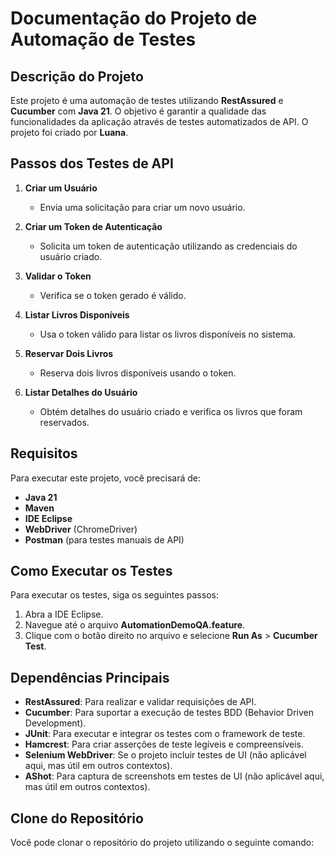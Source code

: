 # Documentação do Projeto de Automação de Testes

## Descrição do Projeto

Este projeto é uma automação de testes utilizando **RestAssured** e **Cucumber** com **Java 21**. O objetivo é garantir a qualidade das funcionalidades da aplicação através de testes automatizados de API. O projeto foi criado por **Luana**.

## Passos dos Testes de API

1. **Criar um Usuário**
   - Envia uma solicitação para criar um novo usuário.

2. **Criar um Token de Autenticação**
   - Solicita um token de autenticação utilizando as credenciais do usuário criado.

3. **Validar o Token**
   - Verifica se o token gerado é válido.

4. **Listar Livros Disponíveis**
   - Usa o token válido para listar os livros disponíveis no sistema.

5. **Reservar Dois Livros**
   - Reserva dois livros disponíveis usando o token.

6. **Listar Detalhes do Usuário**
   - Obtém detalhes do usuário criado e verifica os livros que foram reservados.

## Requisitos

Para executar este projeto, você precisará de:

- **Java 21**
- **Maven**
- **IDE Eclipse**
- **WebDriver** (ChromeDriver)
- **Postman** (para testes manuais de API)

## Como Executar os Testes

Para executar os testes, siga os seguintes passos:

1. Abra a IDE Eclipse.
2. Navegue até o arquivo **AutomationDemoQA.feature**.
3. Clique com o botão direito no arquivo e selecione **Run As** > **Cucumber Test**.

## Dependências Principais

- **RestAssured**: Para realizar e validar requisições de API.
- **Cucumber**: Para suportar a execução de testes BDD (Behavior Driven Development).
- **JUnit**: Para executar e integrar os testes com o framework de teste.
- **Hamcrest**: Para criar asserções de teste legíveis e compreensíveis.
- **Selenium WebDriver**: Se o projeto incluir testes de UI (não aplicável aqui, mas útil em outros contextos).
- **AShot**: Para captura de screenshots em testes de UI (não aplicável aqui, mas útil em outros contextos).

## Clone do Repositório

Você pode clonar o repositório do projeto utilizando o seguinte comando:

```bash
